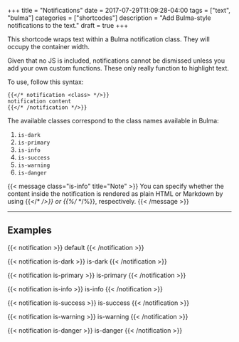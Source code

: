 +++
title = "Notifications"
date = 2017-07-29T11:09:28-04:00
tags = ["text", "bulma"]
categories = ["shortcodes"]
description = "Add Bulma-style notifications to the text."
draft = true
+++

This shortcode wraps text within a Bulma notification class. They will occupy
the container width.

Given that no JS is included, notifications cannot be dismissed unless you add
your own custom functions. These only really function to highlight text. 

To use, follow this syntax: 

```text
{{</* notification <class> */>}}
notification content
{{</* /notification */>}}
```

The available classes correspond to the class names available in Bulma:

1. `is-dark`
1. `is-primary`
1. `is-info`
1. `is-success`
1. `is-warning`
1. `is-danger`


{{< message class="is-info" title="Note" >}}
You can specify whether the content inside the notification is rendered as
plain HTML or Markdown by using {{</* */>}} or {{%/* */%}}, respectively.
{{< /message >}}

<hr>

## Examples

{{< notification >}}
default
{{< /notification >}}

{{< notification is-dark >}}
is-dark
{{< /notification >}}

{{< notification is-primary >}}
is-primary
{{< /notification >}}

{{< notification is-info >}}
is-info
{{< /notification >}}

{{< notification is-success >}}
is-success
{{< /notification >}}

{{< notification is-warning >}}
is-warning
{{< /notification >}}

{{< notification is-danger >}}
is-danger
{{< /notification >}}
